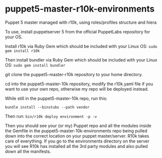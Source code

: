 # puppet5-master-r10k-environments
Puppet 5 master managed with r10k, using roles/profiles structure and hiera

To use, install puppetserver 5 from the official PuppetLabs repository for your OS.

Install r10k via Ruby Gem which should be included with your Linux OS:
```sudo gem install r10k```

Then install bundler via Ruby Gem which should be included with your Linux OS:
```sudo gem install bundler```

git clone the puppet5-master-r10k repository to your home directory.

cd into the puppet5-master-10k repository, modify the r10k.yaml file if you want to use your own repo, otherwise my repo will be deployed instead.

While still in the puppet5-master-10k repo, run this:

```bundle install --binstubs --path vendor```

Then run: 
```bin/r10k deploy environment -p -v```

Then you should see your (or my) Puppet repo and all the modules inside the Gemfile in the puppet5-master-10k-environments repo being pulled down into the correct location on your puppet master/server.
R10k takes care of everything. If you go to the environments directory on the server you will see R10k has installed all the 3rd party modules and also pulled down all the manifests.


